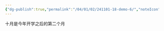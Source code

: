 ```yaml
---
{"dg-publish":true,"permalink":"/04/01/02/241101-18-demo-6/","noteIcon":"","created":"2025-01-31T00:35","updated":"2025-07-01T20:57"}
---
```


十月是今年开学之后的第二个月